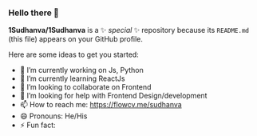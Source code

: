 ### Hello there 👋

**1Sudhanva/1Sudhanva** is a ✨ _special_ ✨ repository because its `README.md` (this file) appears on your GitHub profile.

Here are some ideas to get you started:

- 🔭 I’m currently working on Js, Python
- 🌱 I’m currently learning ReactJs
- 👯 I’m looking to collaborate on Frontend
- 🤔 I’m looking for help with Frontend Design/development
- 📫 How to reach me: https://flowcv.me/sudhanva
- 😄 Pronouns: He/His
- ⚡ Fun fact: 
